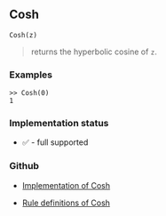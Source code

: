 ## Cosh

```
Cosh(z)
```

> returns the hyperbolic cosine of `z`.
 
### Examples
```
>> Cosh(0)
1
``` 






### Implementation status

* &#x2705; - full supported

### Github

* [Implementation of Cosh](https://github.com/axkr/symja_android_library/blob/master/symja_android_library/matheclipse-core/src/main/java/org/matheclipse/core/builtin/ExpTrigsFunctions.java#L1725) 

* [Rule definitions of Cosh](https://github.com/axkr/symja_android_library/blob/master/symja_android_library/rules/CoshRules.m) 
